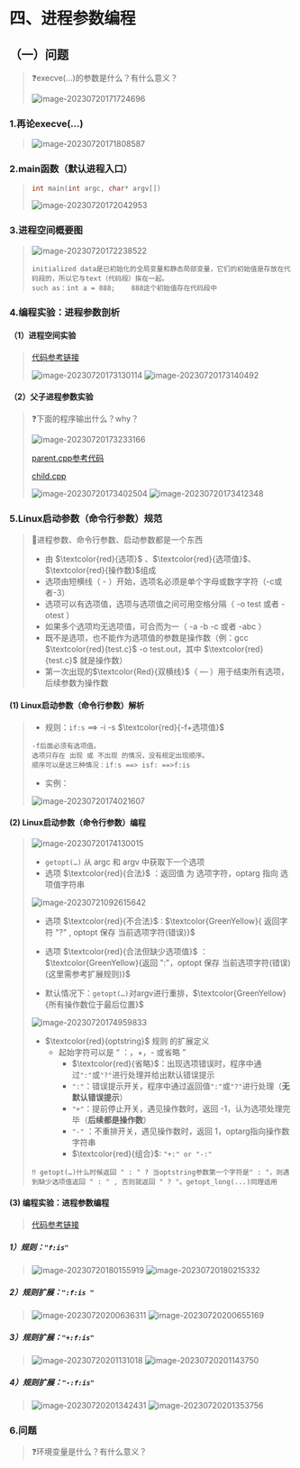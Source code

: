# 四、进程参数编程

## （一）问题

> ❓execve(…)的参数是什么？有什么意义？
>
> <img src="四、进程参数编程.assets/image-20230720171724696.png" alt="image-20230720171724696" />

### 1.再论execve(…)

><img src="四、进程参数编程.assets/image-20230720171808587.png" alt="image-20230720171808587" />

### 2.main函数（默认进程入口）

>```c++
>int main(int argc, char* argv[])
>```
>
><img src="四、进程参数编程.assets/image-20230720172042953.png" alt="image-20230720172042953" />

### 3.进程空间概要图

><img src="四、进程参数编程.assets/image-20230720172238522.png" alt="image-20230720172238522" />
>
>```
>initialized data是已初始化的全局变量和静态局部变量，它们的初始值是存放在代码段的，所以它与text（代码段）挨在一起。
>such as：int a = 888;    888这个初始值存在代码段中
>```

### 4.编程实验：进程参数剖析

#### （1）进程空间实验

>[代码参考链接](https://github.com/WONGZEONJYU/Linux_System_Program/blob/main/3.Process_Parameter/mem.cpp)
>
><img src="四、进程参数编程.assets/image-20230720173130114.png" alt="image-20230720173130114" />
>
><img src="四、进程参数编程.assets/image-20230720173140492.png" alt="image-20230720173140492" />

#### （2）父子进程参数实验

>❓下面的程序输出什么？why？
>
><img src="四、进程参数编程.assets/image-20230720173233166.png" alt="image-20230720173233166" />
>
>[parent.cpp参考代码](https://github.com/WONGZEONJYU/Linux_System_Program/blob/main/3.Process_Parameter/parent.cpp)
>
>[child.cpp](https://github.com/WONGZEONJYU/Linux_System_Program/blob/main/3.Process_Parameter/child.cpp)
>
><img src="四、进程参数编程.assets/image-20230720173402504.png" alt="image-20230720173402504" />
>
><img src="四、进程参数编程.assets/image-20230720173412348.png" alt="image-20230720173412348" />

### 5.Linux启动参数（命令行参数）规范

>💨进程参数、命令行参数、启动参数都是一个东西
>
>* 由 $\textcolor{red}{选项}$ 、$\textcolor{red}{选项值}$、 $\textcolor{red}{操作数}$组成
>* 选项由短横线（ - ）开始，选项名必须是单个字母或数字字符（-c或者-3）
>* 选项可以有选项值，选项与选项值之间可用空格分隔（ -o test 或者 -otest ）
>* 如果多个选项均无选项值，可合而为一（ -a -b -c 或者 -abc ）
>* 既不是选项，也不能作为选项值的参数是操作数（例：gcc $\textcolor{red}{test.c}$ -o test.out，其中 $\textcolor{red}{test.c}$ 就是操作数）
>* 第一次出现的$\textcolor{Red}{双横线}$（ –– ）用于结束所有选项，后续参数为操作数

#### (1) Linux启动参数（命令行参数）解析

>* 规则：`if:s` ==> -i -s $\textcolor{red}{-f+选项值}$
>
>```
>-f后面必须有选项值。
>选项只存在 出现 或 不出现 的情况，没有规定出现顺序。
>顺序可以是这三种情况：if:s ==> isf: ==>f:is
>```
>
>* 实例：
>
><img src="四、进程参数编程.assets/image-20230720174021607.png" alt="image-20230720174021607" />

#### (2) Linux启动参数（命令行参数）编程

> <img src="四、进程参数编程.assets/image-20230720174130015.png" alt="image-20230720174130015" />
>
> * `getopt(…)` 从 argc 和 argv 中获取下一个选项
>* 选项 $\textcolor{red}{合法}$ ：返回值 为 选项字符，optarg 指向 选项值字符串
> 
><img src="四、进程参数编程.assets/image-20230721092615642.png" alt="image-20230721092615642" />
>
>  * 选项 $\textcolor{red}{不合法}$ : $\textcolor{GreenYellow}{ 返回字符 "?" , optopt 保存 当前选项字符(错误)}$
>   * 选项 $\textcolor{red}{合法但缺少选项值}$ ：$\textcolor{GreenYellow}{返回 ":"，optopt 保存 当前选项字符(错误)(这里需参考扩展规则)}$
> 
>* 默认情况下：`getopt(…)`对argv进行重排，$\textcolor{GreenYellow}{所有操作数位于最后位置}$
> 
><img src="四、进程参数编程.assets/image-20230720174959833.png" alt="image-20230720174959833" />
> 
>* $\textcolor{red}{optstring}$ 规则 的扩展定义
>   * 起始字符可以是 “ ：，+，- 或省略 ”
>     * $\textcolor{red}{省略}$：出现选项错误时，程序中通过`":"`或`"?"`进行处理并给出默认错误提示
>     * `":"`：错误提示开关，程序中通过返回值`":"`或`"?"`进行处理（**无默认错误提示**）
>     * `"+"`：提前停止开关，遇见操作数时，返回 -1，认为选项处理完毕（**后续都是操作数**）
>     * `"-"` ：不重排开关，遇见操作数时，返回 1，optarg指向操作数字符串
>     * $\textcolor{red}{组合}$: `"+:" or "-:"`
> 
>```
> ‼️ getopt(…)什么时候返回 " : " ? 当optstring参数第一个字符是" : "，则遇到缺少选项值返回 " : " , 否则就返回 " ? "。getopt_long(...)同理适用
> ```

#### (3) 编程实验：进程参数编程    

>[代码参考链接](https://github.com/WONGZEONJYU/Linux_System_Program/blob/main/3.Process_Parameter/main.cpp)

##### 1）规则：`"f:is"`

><img src="四、进程参数编程.assets/image-20230720180155919.png" alt="image-20230720180155919" />
>
><img src="四、进程参数编程.assets/image-20230720180215332.png" alt="image-20230720180215332" />

##### 2）规则扩展：`":f:is "`

><img src="四、进程参数编程.assets/image-20230720200636311.png" alt="image-20230720200636311" />
>
><img src="四、进程参数编程.assets/image-20230720200655169.png" alt="image-20230720200655169" />

##### 3）规则扩展：`"+:f:is"`

><img src="四、进程参数编程.assets/image-20230720201131018.png" alt="image-20230720201131018" />
>
><img src="四、进程参数编程.assets/image-20230720201143750.png" alt="image-20230720201143750" />

##### 4）规则扩展：`"-:f:is"`

><img src="四、进程参数编程.assets/image-20230720201342431.png" alt="image-20230720201342431" />
>
><img src="四、进程参数编程.assets/image-20230720201353756.png" alt="image-20230720201353756" />

### 6.问题

>❓环境变量是什么？有什么意义？



